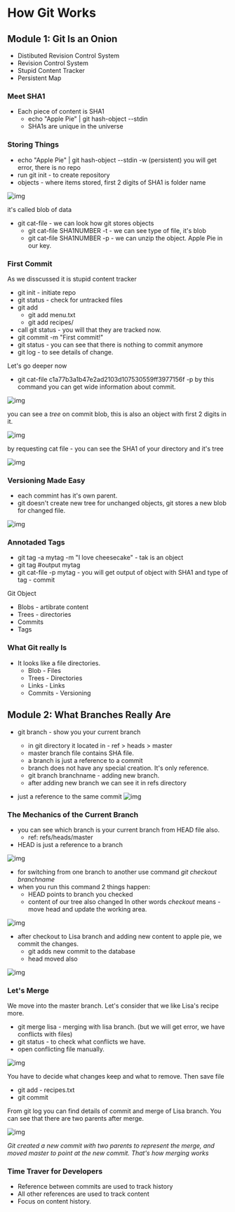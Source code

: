 # How Git Works 
## Module 1: Git Is an Onion
* Distibuted Revision Control System
* Revision Control System
* Stupid Content Tracker
* Persistent Map 

### Meet SHA1 

* Each piece of content is SHA1 
  * echo "Apple Pie" | git hash-object --stdin
  * SHA1s are unique in the universe 
  
### Storing Things
* echo "Apple Pie" | git hash-object --stdin -w (persistent)
you will get error, there is no repo
* run git init - to create repository
* objects - where items stored, first 2 digits of SHA1 is folder name

![img](https://github.com/Bes0n/pluralsight/blob/master/howgitworks/images/img1.PNG)

it's called blob of data

* git cat-file - we can look how git stores objects 
  * git cat-file SHA1NUMBER -t - we can see type of file, it's blob
  * git cat-file SHA1NUMBER -p - we can unzip the object. Apple Pie in our key. 
  
### First Commit 
As we disscussed it is stupid content tracker
* git init - initiate repo 
* git status - check for untracked files 
* git add
  * git add menu.txt
  * git add recipes/
* call git status - you will that they are tracked now. 
* git commit -m "First commit!"
* git status - you can see that there is nothing to commit anymore 
* git log - to see details of change. 

Let's go deeper now
* git cat-file c1a77b3a1b47e2ad2103d107530559ff3977156f -p
by this command you can get wide information about commit. 

![img](https://github.com/Bes0n/pluralsight/blob/master/howgitworks/images/img2.PNG)

you can see a *tree* on commit blob, this is also an object with first 2 digits in it. 

![img](https://github.com/Bes0n/pluralsight/blob/master/howgitworks/images/img3.PNG)

by requesting cat file - you can see the SHA1 of your directory and it's tree 

![img](https://github.com/Bes0n/pluralsight/blob/master/howgitworks/images/img4.PNG)

### Versioning Made Easy 
* each commint has it's own parent. 
* git doesn't create new tree for unchanged objects, git stores a new blob for changed file. 

![img](https://github.com/Bes0n/pluralsight/blob/master/howgitworks/images/img5.PNG)


### Annotaded Tags
* git tag -a mytag -m "I love cheesecake" - tak is an object 
* git tag #output mytag 
* git cat-file -p mytag - you will get output of object with SHA1 and type of tag - commit 

Git Object
* Blobs - artibrate content 
* Trees - directories
* Commits 
* Tags 

### What Git really Is
* It looks like a file directories. 
  * Blob - Files 
  * Trees - Directories
  * Links - Links
  * Commits - Versioning
  
## Module 2: What Branches Really Are
* git branch - show you your current branch
  * in git directory it located in - ref > heads > master 
  * master branch file contains SHA file. 
  * a branch is just a reference to a commit 
  * branch does not have any special creation. It's only reference. 
  * git branch branchname - adding new branch. 
  * after adding new branch we can see it in refs directory
  
* just a reference to the same commit 
![img](https://github.com/Bes0n/pluralsight/blob/master/howgitworks/images/img6.PNG)

### The Mechanics of the Current Branch 
* you can see which branch is your current branch from HEAD file also. 
  * ref: refs/heads/master 
* HEAD is just a reference to a branch 

![img](https://github.com/Bes0n/pluralsight/blob/master/howgitworks/images/img7.png)

* for switching from one branch to another use command *git checkout branchname*
* when you run this command 2 things happen:
  * HEAD points to branch you checked
  * content of our tree also changed 
In other words *checkout* means - move head and update the working area. 

![img](https://github.com/Bes0n/pluralsight/blob/master/howgitworks/images/img8.png)

* after checkout to Lisa branch and adding new content to apple pie, we commit the changes. 
  * git adds new commit to the database 
  * head moved also

![img](https://github.com/Bes0n/pluralsight/blob/master/howgitworks/images/img9.png)

### Let's Merge 
We move into the master branch. Let's consider that we like Lisa's recipe more. 
* git merge lisa - merging with lisa branch. (but we will get error, we have conflicts with files)
* git status - to check what conflicts we have. 
* open conflicting file manually. 

![img](https://github.com/Bes0n/pluralsight/blob/master/howgitworks/images/img10.png)

You have to decide what changes keep and what to remove. Then save file 
* git add - recipes.txt
* git commit 

From git log you can find details of commit and merge of Lisa branch. You can see that there are two parents after merge. 

![img](https://github.com/Bes0n/pluralsight/blob/master/howgitworks/images/img11.png)

*Git created a new commit with two parents to represent the merge, and moved master to point at the new commit. That's how merging works*

### Time Traver for Developers 
* Reference between commits are used to track history 
* All other references are used to track content 
* Focus on content history. 